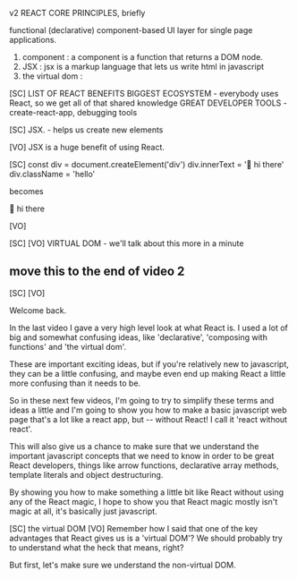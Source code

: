 v2 REACT CORE PRINCIPLES, briefly

functional (declarative) component-based UI layer for single page applications.

1. component : a component is a function that returns a DOM node.
2. JSX : jsx is a markup language that lets us write html in javascript
3. the virtual dom :

[SC]
LIST OF REACT BENEFITS
BIGGEST ECOSYSTEM - everybody uses React, so we get all of that shared knowledge
GREAT DEVELOPER TOOLS - create-react-app, debugging tools

[SC]
JSX. - helps us create new elements

[VO]
JSX is a huge benefit of using React.

[SC]
const div = document.createElement('div')
div.innerText = '👋 hi there'
div.className = 'hello'

becomes

<div className='hello'>👋 hi there</div>

[VO]

[SC]
[VO]
VIRTUAL DOM - we'll talk about this more in a minute

## move this to the end of video 2

[SC]
[VO]

Welcome back.

In the last video I gave a very high level look at what React is. I used a lot of big and somewhat confusing ideas, like 'declarative', 'composing with functions' and 'the virtual dom'.

These are important exciting ideas, but if you're relatively new to javascript, they can be a little confusing, and maybe even end up making React a little more confusing than it needs to be.

So in these next few videos, I'm going to try to simplify these terms and ideas a little and I'm going to show you how to make a basic javascript web page that's a lot like a react app, but -- without React! I call it 'react without react'.

This will also give us a chance to make sure that we understand the important javascript concepts that we need to know in order to be great React developers, things like arrow functions, declarative array methods, template literals and object destructuring.

By showing you how to make something a little bit like React without using any of the React magic, I hope to show you that React magic mostly isn't magic at all, it's basically just javascript.

[SC]
the virtual DOM
[VO]
Remember how I said that one of the key advantages that React gives us is a 'virtual DOM'? We should probably try to understand what the heck that means, right?

But first, let's make sure we understand the non-virtual DOM.
